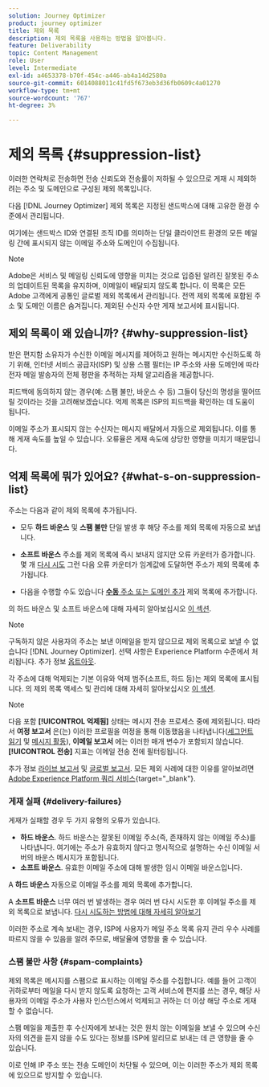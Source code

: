 ```yaml
---
solution: Journey Optimizer
product: journey optimizer
title: 제외 목록
description: 제외 목록을 사용하는 방법을 알아봅니다.
feature: Deliverability
topic: Content Management
role: User
level: Intermediate
exl-id: a4653378-b70f-454c-a446-ab4a14d2580a
source-git-commit: 6014088011c41fd5f673eb3d36fb0609c4a01270
workflow-type: tm+mt
source-wordcount: '767'
ht-degree: 3%

---
```


# 제외 목록 {#suppression-list}

이러한 연락처로 전송하면 전송 신뢰도와 전송률이 저하될 수 있으므로 게재 시 제외하려는 주소 및 도메인으로 구성된 제외 목록입니다.

다음 [!DNL Journey Optimizer] 제외 목록은 지정된 샌드박스에 대해 고유한 환경 수준에서 관리됩니다.

여기에는 샌드박스 ID와 연결된 조직 ID를 의미하는 단일 클라이언트 환경의 모든 메일링 간에 표시되지 않는 이메일 주소와 도메인이 수집됩니다.

>[!NOTE]
>
>Adobe은 서비스 및 메일링 신뢰도에 영향을 미치는 것으로 입증된 알려진 잘못된 주소의 업데이트된 목록을 유지하며, 이메일이 배달되지 않도록 합니다. 이 목록은 모든 Adobe 고객에게 공통인 글로벌 제외 목록에서 관리됩니다. 전역 제외 목록에 포함된 주소 및 도메인 이름은 숨겨집니다. 제외된 수신자 수만 게재 보고서에 표시됩니다.

## 제외 목록이 왜 있습니까? {#why-suppression-list}

받은 편지함 소유자가 수신한 이메일 메시지를 제어하고 원하는 메시지만 수신하도록 하기 위해, 인터넷 서비스 공급자(ISP) 및 상용 스팸 필터는 IP 주소와 사용 도메인에 따라 전자 메일 발송자의 전체 평판을 추적하는 자체 알고리즘을 제공합니다.

피드백에 동의하지 않는 경우(예: 스팸 불만, 바운스 수 등) 그들이 당신의 명성을 떨어뜨릴 것이라는 것을 고려해보겠습니다. 억제 목록은 ISP의 피드백을 확인하는 데 도움이 됩니다.

이메일 주소가 표시되지 않는 수신자는 메시지 배달에서 자동으로 제외됩니다. 이를 통해 게재 속도를 높일 수 있습니다. 오류율은 게재 속도에 상당한 영향을 미치기 때문입니다.

## 억제 목록에 뭐가 있어요? {#what-s-on-suppression-list}

주소는 다음과 같이 제외 목록에 추가됩니다.

* 모두 **하드 바운스** 및 **스팸 불만** 단일 발생 후 해당 주소를 제외 목록에 자동으로 보냅니다.

* **소프트 바운스** 주소를 제외 목록에 즉시 보내지 않지만 오류 카운터가 증가합니다. 몇 개 [다시 시도](../configuration/retries.md) 그런 다음 오류 카운터가 임계값에 도달하면 주소가 제외 목록에 추가됩니다.

* 다음을 수행할 수도 있습니다 [**수동** 주소 또는 도메인 추가](../configuration/manage-suppression-list.md#add-addresses-and-domains) 제외 목록에 추가합니다.

의 하드 바운스 및 소프트 바운스에 대해 자세히 알아보십시오 [이 섹션](#delivery-failures).

>[!NOTE]
>
>구독하지 않은 사용자의 주소는 보낸 이메일을 받지 않으므로 제외 목록으로 보낼 수 없습니다 [!DNL Journey Optimizer]. 선택 사항은 Experience Platform 수준에서 처리됩니다. 추가 정보 [옵트아웃](../privacy/opt-out.md).

각 주소에 대해 억제되는 기본 이유와 억제 범주(소프트, 하드 등)는 제외 목록에 표시됩니다. 의 제외 목록 액세스 및 관리에 대해 자세히 알아보십시오 [이 섹션](../configuration/manage-suppression-list.md).

>[!NOTE]
>
>다음 포함 **[!UICONTROL 억제됨]** 상태는 메시지 전송 프로세스 중에 제외됩니다. 따라서 **여정 보고서** 은(는) 이러한 프로필을 여정을 통해 이동했음을 나타냅니다([세그먼트 읽기](../building-journeys/read-segment.md) 및 [메시지 활동](../building-journeys/journeys-message.md)), **이메일 보고서** 에는 이러한 매개 변수가 포함되지 않습니다. **[!UICONTROL 전송]** 지표는 이메일 전송 전에 필터링됩니다.
>
>추가 정보 [라이브 보고서](../reports/live-report.md) 및 [글로벌 보고서](../reports/global-report.md). 모든 제외 사례에 대한 이유를 알아보려면 [Adobe Experience Platform 쿼리 서비스](https://experienceleague.adobe.com/docs/experience-platform/query/api/getting-started.html){target=&quot;_blank&quot;}.

### 게재 실패 {#delivery-failures}

게재가 실패할 경우 두 가지 유형의 오류가 있습니다.

* **하드 바운스**. 하드 바운스는 잘못된 이메일 주소(즉, 존재하지 않는 이메일 주소)를 나타냅니다. 여기에는 주소가 유효하지 않다고 명시적으로 설명하는 수신 이메일 서버의 바운스 메시지가 포함됩니다.
* **소프트 바운스**. 유효한 이메일 주소에 대해 발생한 임시 이메일 바운스입니다.

A **하드 바운스** 자동으로 이메일 주소를 제외 목록에 추가합니다.

A **소프트 바운스** <!--or an **ignored** error--> 너무 여러 번 발생하는 경우 여러 번 다시 시도한 후 이메일 주소를 제외 목록으로 보냅니다. [다시 시도하는 방법에 대해 자세히 알아보기](../configuration/retries.md)

이러한 주소로 계속 보내는 경우, ISP에 사용자가 메일 주소 목록 유지 관리 우수 사례를 따르지 않을 수 있음을 알려 주므로, 배달율에 영향을 줄 수 있습니다.

### 스팸 불만 사항 {#spam-complaints}

제외 목록은 메시지를 스팸으로 표시하는 이메일 주소를 수집합니다. 예를 들어 고객이 귀하로부터 메일을 다시 받지 않도록 요청하는 고객 서비스에 편지를 쓰는 경우, 해당 사용자의 이메일 주소가 사용자 인스턴스에서 억제되고 귀하는 더 이상 해당 주소로 게재할 수 없습니다.

스팸 메일을 제출한 후 수신자에게 보내는 것은 원치 않는 이메일을 보낼 수 있으며 수신자의 의견을 듣지 않을 수도 있다는 정보를 ISP에 알리므로 보내는 데 큰 영향을 줄 수 있습니다.

이로 인해 IP 주소 또는 전송 도메인이 차단될 수 있으며, 이는 이러한 주소가 제외 목록에 있으므로 방지할 수 있습니다.
